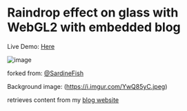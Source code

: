 # Raindrop effect on glass with WebGL2 with embedded blog 

Live Demo: [Here](https://ankitmeena007.github.io/rain)

![image](https://github.com/ankitmeena007/rain/assets/63893740/69ca8e4f-bc55-4c6b-af71-ab5b35865338)



forked from: [@SardineFish](https://github.com/SardineFish/raindrop-fx/tree/master)

Background image: (https://i.imgur.com/YwQ85yC.jpeg)



retrieves content from my [blog website](https://ankitmeena007.github.io/)
